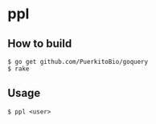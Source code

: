 ppl
======

## How to build

```
$ go get github.com/PuerkitoBio/goquery
$ rake
```

## Usage

```
$ ppl <user>
```
